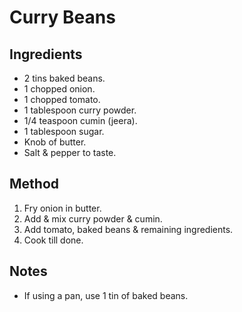 
# Curry Beans

## Ingredients
* 2 tins baked beans.
* 1 chopped onion.
* 1 chopped tomato.
* 1 tablespoon curry powder.
* 1/4 teaspoon cumin (jeera).
* 1 tablespoon sugar.
* Knob of butter.
* Salt & pepper to taste.

## Method
1. Fry onion in butter.
2. Add & mix curry powder & cumin.
3. Add tomato, baked beans & remaining ingredients.
4. Cook till done.

## Notes
* If using a pan, use 1 tin of baked beans.

